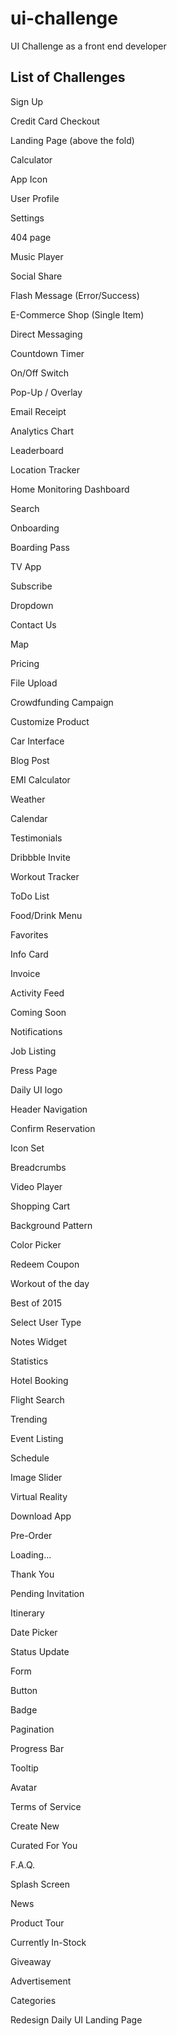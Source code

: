 # ui-challenge

UI Challenge as a front end developer

## List of Challenges

Sign Up

Credit Card Checkout

Landing Page (above the fold)

Calculator

App Icon

User Profile

Settings

404 page

Music Player

Social Share

Flash Message (Error/Success)

E-Commerce Shop (Single Item)

Direct Messaging

Countdown Timer

On/Off Switch

Pop-Up / Overlay

Email Receipt

Analytics Chart

Leaderboard

Location Tracker

Home Monitoring Dashboard

Search

Onboarding

Boarding Pass

TV App

Subscribe

Dropdown

Contact Us

Map

Pricing

File Upload

Crowdfunding Campaign

Customize Product

Car Interface

Blog Post

EMI Calculator

Weather

Calendar

Testimonials

Dribbble Invite

Workout Tracker

ToDo List

Food/Drink Menu

Favorites

Info Card

Invoice

Activity Feed

Coming Soon

Notifications

Job Listing

Press Page

Daily UI logo

Header Navigation

Confirm Reservation

Icon Set

Breadcrumbs

Video Player

Shopping Cart

Background Pattern

Color Picker

Redeem Coupon

Workout of the day

Best of 2015

Select User Type

Notes Widget

Statistics

Hotel Booking

Flight Search

Trending

Event Listing

Schedule

Image Slider

Virtual Reality

Download App

Pre-Order

Loading...

Thank You

Pending Invitation

Itinerary

Date Picker

Status Update

Form

Button

Badge

Pagination

Progress Bar

Tooltip

Avatar

Terms of Service

Create New

Curated For You

F.A.Q.

Splash Screen

News

Product Tour

Currently In-Stock

Giveaway

Advertisement

Categories

Redesign Daily UI Landing Page